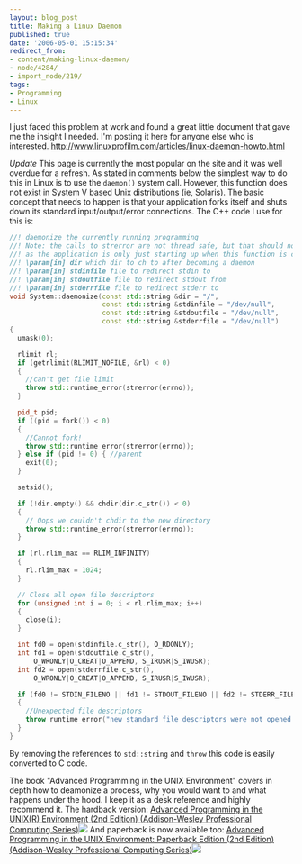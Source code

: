 ```yaml
---
layout: blog_post
title: Making a Linux Daemon
published: true
date: '2006-05-01 15:15:34'
redirect_from:
- content/making-linux-daemon/
- node/4284/
- import_node/219/
tags:
- Programming
- Linux
---
```


I just faced this problem at work and found a great little document that gave me the insight I needed. I'm posting it here for anyone else who is interested. <http://www.linuxprofilm.com/articles/linux-daemon-howto.html> 

*Update* This page is currently the most popular on the site and it was well overdue for a refresh. As stated in comments below the simplest way to do this in Linux is to use the `daemon()` system call. However, this function does not exist in System V based Unix distributions (ie, Solaris). The basic concept that needs to happen is that your application forks itself and shuts down its standard input/output/error connections. The C++ code I use for this is:

```cpp
//! daemonize the currently running programming
//! Note: the calls to strerror are not thread safe, but that should not matter
//! as the application is only just starting up when this function is called
//! \param[in] dir which dir to ch to after becoming a daemon
//! \param[in] stdinfile file to redirect stdin to
//! \param[in] stdoutfile file to redirect stdout from
//! \param[in] stderrfile file to redirect stderr to
void System::daemonize(const std::string &dir = "/",
                       const std::string &stdinfile = "/dev/null",
                       const std::string &stdoutfile = "/dev/null",
                       const std::string &stderrfile = "/dev/null")
{
  umask(0);

  rlimit rl;
  if (getrlimit(RLIMIT_NOFILE, &rl) < 0) 
  {
    //can't get file limit
    throw std::runtime_error(strerror(errno));
  }

  pid_t pid;
  if ((pid = fork()) < 0) 
  {
    //Cannot fork!
    throw std::runtime_error(strerror(errno));
  } else if (pid != 0) { //parent
    exit(0);
  }

  setsid();

  if (!dir.empty() && chdir(dir.c_str()) < 0) 
  {
    // Oops we couldn't chdir to the new directory
    throw std::runtime_error(strerror(errno));
  }

  if (rl.rlim_max == RLIM_INFINITY) 
  {
    rl.rlim_max = 1024;
  }

  // Close all open file descriptors
  for (unsigned int i = 0; i < rl.rlim_max; i++) 
  {
    close(i);
  }

  int fd0 = open(stdinfile.c_str(), O_RDONLY);
  int fd1 = open(stdoutfile.c_str(),
      O_WRONLY|O_CREAT|O_APPEND, S_IRUSR|S_IWUSR);
  int fd2 = open(stderrfile.c_str(),
      O_WRONLY|O_CREAT|O_APPEND, S_IRUSR|S_IWUSR);

  if (fd0 != STDIN_FILENO || fd1 != STDOUT_FILENO || fd2 != STDERR_FILENO) 
  {
    //Unexpected file descriptors
    throw runtime_error("new standard file descriptors were not opened as expected");
  }
}
```

By removing the references to `std::string` and `throw` this code is easily converted to C code. 

The book "Advanced Programming in the UNIX Environment" covers in depth how to deamonize a process, why you would want to and what happens under the hood. I keep it as a desk reference and highly recommend it. The hardback version: [Advanced Programming in the UNIX(R) Environment (2nd Edition) (Addison-Wesley Professional Computing Series)](http://www.amazon.com/gp/product/0201433079?ie=UTF8&tag=empcra-20&linkCode=as2&camp=1789&creative=9325&creativeASIN=0201433079)![](http://www.assoc-amazon.com/e/ir?t=empcra-20&l=as2&o=1&a=0201433079) And paperback is now available too: [Advanced Programming in the UNIX Environment: Paperback Edition (2nd Edition) (Addison-Wesley Professional Computing Series)](http://www.amazon.com/gp/product/0321525949?ie=UTF8&tag=empcra-20&linkCode=as2&camp=1789&creative=9325&creativeASIN=0321525949)![](http://www.assoc-amazon.com/e/ir?t=empcra-20&l=as2&o=1&a=0321525949)

